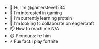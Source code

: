 - 👋 Hi, I’m @gamersteve1234
- 👀 I’m interested in gaming
- 🌱 I’m currently learning protein
- 💞️ I’m looking to collaborate on eaglercraft
- 📫 How to reach me N/A
- 😄 Pronouns: he him
- ⚡ Fun fact:I play fortnite

<!---
gamersteve1234/gamersteve1234 is a ✨ special ✨ repository because its `README.md` (this file) appears on your GitHub profile.
You can click the Preview link to take a look at your changes.
--->
